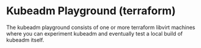 # Kubeadm Playground (terraform)

The kubeadm playground consists of one or more terraform libvirt  machines where you can experiment kubeadm and eventually test a local build of kubeadm itself.
